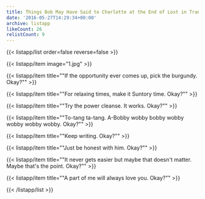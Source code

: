 ```yaml
---
title: Things Bob May Have Said to Charlotte at the End of Lost in Translation
date: '2016-05-27T14:29:34+00:00'
archive: listapp
likeCount: 26
relistCount: 9
---
```


{{< listapp/list order=false reverse=false >}}

   {{< listapp/item
      image="1.jpg" >}}

   {{< listapp/item title="\"If the opportunity ever comes up, pick the burgundy. Okay?\"" >}}

   {{< listapp/item title="\"For relaxing times, make it Suntory time. Okay?\"" >}}

   {{< listapp/item title="\"Try the power cleanse. It works. Okay?\"" >}}

   {{< listapp/item title="\"To-tang ta-tang. A-Bobby wobby bobby wobby wobby wobby wobby. Okay?\"" >}}

   {{< listapp/item title="\"Keep writing. Okay?\"" >}}

   {{< listapp/item title="\"Just be honest with him. Okay?\"" >}}

   {{< listapp/item title="\"It never gets easier but maybe that doesn't matter. Maybe that's the point. Okay?\"" >}}

   {{< listapp/item title="\"A part of me will always love you. Okay?\"" >}}

{{< /listapp/list >}}
